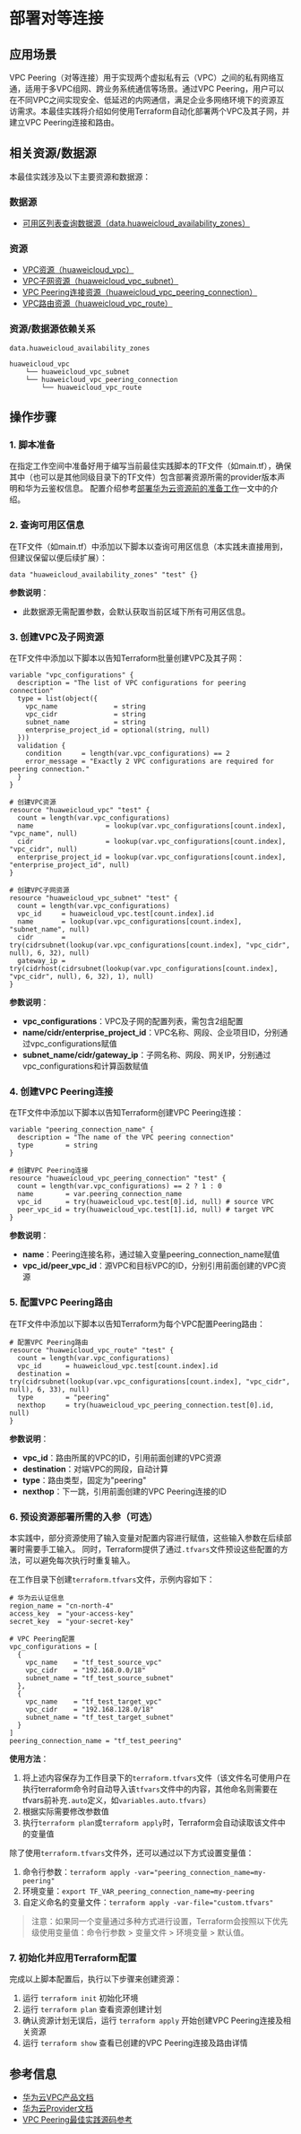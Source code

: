 # 部署对等连接

## 应用场景

VPC Peering（对等连接）用于实现两个虚拟私有云（VPC）之间的私有网络互通，适用于多VPC组网、跨业务系统通信等场景。通过VPC Peering，用户可以在不同VPC之间实现安全、低延迟的内网通信，满足企业多网络环境下的资源互访需求。本最佳实践将介绍如何使用Terraform自动化部署两个VPC及其子网，并建立VPC Peering连接和路由。

## 相关资源/数据源

本最佳实践涉及以下主要资源和数据源：

### 数据源

- [可用区列表查询数据源（data.huaweicloud_availability_zones）](https://registry.terraform.io/providers/huaweicloud/huaweicloud/latest/docs/data-sources/availability_zones)

### 资源

- [VPC资源（huaweicloud_vpc）](https://registry.terraform.io/providers/huaweicloud/huaweicloud/latest/docs/resources/vpc)
- [VPC子网资源（huaweicloud_vpc_subnet）](https://registry.terraform.io/providers/huaweicloud/huaweicloud/latest/docs/resources/vpc_subnet)
- [VPC Peering连接资源（huaweicloud_vpc_peering_connection）](https://registry.terraform.io/providers/huaweicloud/huaweicloud/latest/docs/resources/vpc_peering_connection)
- [VPC路由资源（huaweicloud_vpc_route）](https://registry.terraform.io/providers/huaweicloud/huaweicloud/latest/docs/resources/vpc_route)

### 资源/数据源依赖关系

```
data.huaweicloud_availability_zones

huaweicloud_vpc
    └── huaweicloud_vpc_subnet
    └── huaweicloud_vpc_peering_connection
        └── huaweicloud_vpc_route
```

## 操作步骤

### 1. 脚本准备

在指定工作空间中准备好用于编写当前最佳实践脚本的TF文件（如main.tf），确保其中（也可以是其他同级目录下的TF文件）包含部署资源所需的provider版本声明和华为云鉴权信息。
配置介绍参考[部署华为云资源前的准备工作](../../introductions/prepare_before_deploy.md)一文中的介绍。

### 2. 查询可用区信息

在TF文件（如main.tf）中添加以下脚本以查询可用区信息（本实践未直接用到，但建议保留以便后续扩展）：

```hcl
data "huaweicloud_availability_zones" "test" {}
```

**参数说明**：
- 此数据源无需配置参数，会默认获取当前区域下所有可用区信息。

### 3. 创建VPC及子网资源

在TF文件中添加以下脚本以告知Terraform批量创建VPC及其子网：

```hcl
variable "vpc_configurations" {
  description = "The list of VPC configurations for peering connection"
  type = list(object({
    vpc_name              = string
    vpc_cidr              = string
    subnet_name           = string
    enterprise_project_id = optional(string, null)
  }))
  validation {
    condition     = length(var.vpc_configurations) == 2
    error_message = "Exactly 2 VPC configurations are required for peering connection."
  }
}

# 创建VPC资源
resource "huaweicloud_vpc" "test" {
  count = length(var.vpc_configurations)
  name                  = lookup(var.vpc_configurations[count.index], "vpc_name", null)
  cidr                  = lookup(var.vpc_configurations[count.index], "vpc_cidr", null)
  enterprise_project_id = lookup(var.vpc_configurations[count.index], "enterprise_project_id", null)
}

# 创建VPC子网资源
resource "huaweicloud_vpc_subnet" "test" {
  count = length(var.vpc_configurations)
  vpc_id     = huaweicloud_vpc.test[count.index].id
  name       = lookup(var.vpc_configurations[count.index], "subnet_name", null)
  cidr       = try(cidrsubnet(lookup(var.vpc_configurations[count.index], "vpc_cidr", null), 6, 32), null)
  gateway_ip = try(cidrhost(cidrsubnet(lookup(var.vpc_configurations[count.index], "vpc_cidr", null), 6, 32), 1), null)
}
```

**参数说明**：
- **vpc_configurations**：VPC及子网的配置列表，需包含2组配置
- **name/cidr/enterprise_project_id**：VPC名称、网段、企业项目ID，分别通过vpc_configurations赋值
- **subnet_name/cidr/gateway_ip**：子网名称、网段、网关IP，分别通过vpc_configurations和计算函数赋值

### 4. 创建VPC Peering连接

在TF文件中添加以下脚本以告知Terraform创建VPC Peering连接：

```hcl
variable "peering_connection_name" {
  description = "The name of the VPC peering connection"
  type        = string
}

# 创建VPC Peering连接
resource "huaweicloud_vpc_peering_connection" "test" {
  count = length(var.vpc_configurations) == 2 ? 1 : 0
  name        = var.peering_connection_name
  vpc_id      = try(huaweicloud_vpc.test[0].id, null) # source VPC
  peer_vpc_id = try(huaweicloud_vpc.test[1].id, null) # target VPC
}
```

**参数说明**：
- **name**：Peering连接名称，通过输入变量peering_connection_name赋值
- **vpc_id/peer_vpc_id**：源VPC和目标VPC的ID，分别引用前面创建的VPC资源

### 5. 配置VPC Peering路由

在TF文件中添加以下脚本以告知Terraform为每个VPC配置Peering路由：

```hcl
# 配置VPC Peering路由
resource "huaweicloud_vpc_route" "test" {
  count = length(var.vpc_configurations)
  vpc_id      = huaweicloud_vpc.test[count.index].id
  destination = try(cidrsubnet(lookup(var.vpc_configurations[count.index], "vpc_cidr", null), 6, 33), null)
  type        = "peering"
  nexthop     = try(huaweicloud_vpc_peering_connection.test[0].id, null)
}
```

**参数说明**：
- **vpc_id**：路由所属的VPC的ID，引用前面创建的VPC资源
- **destination**：对端VPC的网段，自动计算
- **type**：路由类型，固定为"peering"
- **nexthop**：下一跳，引用前面创建的VPC Peering连接的ID

### 6. 预设资源部署所需的入参（可选）

本实践中，部分资源使用了输入变量对配置内容进行赋值，这些输入参数在后续部署时需要手工输入。
同时，Terraform提供了通过`.tfvars`文件预设这些配置的方法，可以避免每次执行时重复输入。

在工作目录下创建`terraform.tfvars`文件，示例内容如下：

```hcl
# 华为云认证信息
region_name = "cn-north-4"
access_key  = "your-access-key"
secret_key  = "your-secret-key"

# VPC Peering配置
vpc_configurations = [
  {
    vpc_name    = "tf_test_source_vpc"
    vpc_cidr    = "192.168.0.0/18"
    subnet_name = "tf_test_source_subnet"
  },
  {
    vpc_name    = "tf_test_target_vpc"
    vpc_cidr    = "192.168.128.0/18"
    subnet_name = "tf_test_target_subnet"
  }
]
peering_connection_name = "tf_test_peering"
```

**使用方法**：

1. 将上述内容保存为工作目录下的`terraform.tfvars`文件（该文件名可使用户在执行terraform命令时自动导入该`tfvars`文件中的内容，其他命名则需要在tfvars前补充`.auto`定义，如`variables.auto.tfvars`）
2. 根据实际需要修改参数值
3. 执行`terraform plan`或`terraform apply`时，Terraform会自动读取该文件中的变量值

除了使用`terraform.tfvars`文件外，还可以通过以下方式设置变量值：

1. 命令行参数：`terraform apply -var="peering_connection_name=my-peering"`
2. 环境变量：`export TF_VAR_peering_connection_name=my-peering`
3. 自定义命名的变量文件：`terraform apply -var-file="custom.tfvars"`

> 注意：如果同一个变量通过多种方式进行设置，Terraform会按照以下优先级使用变量值：命令行参数 > 变量文件 > 环境变量 > 默认值。

### 7. 初始化并应用Terraform配置

完成以上脚本配置后，执行以下步骤来创建资源：

1. 运行 `terraform init` 初始化环境
2. 运行 `terraform plan` 查看资源创建计划
3. 确认资源计划无误后，运行 `terraform apply` 开始创建VPC Peering连接及相关资源
4. 运行 `terraform show` 查看已创建的VPC Peering连接及路由详情

## 参考信息

- [华为云VPC产品文档](https://support.huaweicloud.com/vpc/index.html)
- [华为云Provider文档](https://registry.terraform.io/providers/huaweicloud/huaweicloud/latest/docs)
- [VPC Peering最佳实践源码参考](https://github.com/huaweicloud/terraform-provider-huaweicloud/tree/master/examples/vpc)
